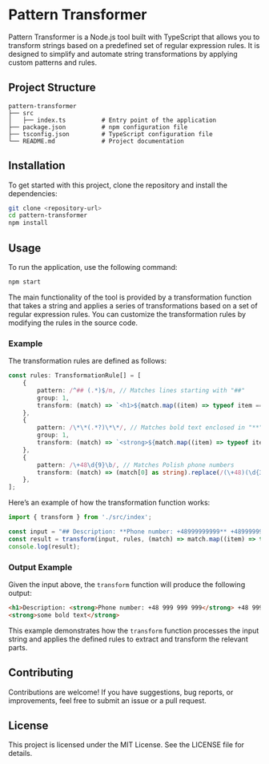 # Pattern Transformer

Pattern Transformer is a Node.js tool built with TypeScript that allows you to transform strings based on a predefined set of regular expression rules. It is designed to simplify and automate string transformations by applying custom patterns and rules.

## Project Structure

```
pattern-transformer
├── src
│   ├── index.ts          # Entry point of the application
├── package.json          # npm configuration file
├── tsconfig.json         # TypeScript configuration file
└── README.md             # Project documentation
```

## Installation

To get started with this project, clone the repository and install the dependencies:

```bash
git clone <repository-url>
cd pattern-transformer
npm install
```

## Usage

To run the application, use the following command:

```bash
npm start
```

The main functionality of the tool is provided by a transformation function that takes a string and applies a series of transformations based on a set of regular expression rules. You can customize the transformation rules by modifying the rules in the source code.

### Example

The transformation rules are defined as follows:

```typescript
const rules: TransformationRule[] = [
    {
        pattern: /^## (.*)$/m, // Matches lines starting with "##"
        group: 1,
        transform: (match) => `<h1>${match.map((item) => typeof item === 'string' ? item : item.transformed).join('')}</h1>`,
    },
    {
        pattern: /\*\*(.*?)\*\*/, // Matches bold text enclosed in "**"
        group: 1,
        transform: (match) => `<strong>${match.map((item) => typeof item === 'string' ? item : item.transformed).join('')}</strong>`,
    },
    {
        pattern: /\+48\d{9}\b/, // Matches Polish phone numbers
        transform: (match) => (match[0] as string).replace(/(\+48)(\d{3})(\d{3})(\d{3})/, '$1 $2 $3 $4'),
    },
];
```

Here’s an example of how the transformation function works:

```typescript
import { transform } from './src/index';

const input = "## Description: **Phone number: +48999999999** +48999999999\nData: **some bold text**";
const result = transform(input, rules, (match) => match.map((item) => typeof item === 'string' ? item : item.transformed).join(''));
console.log(result);
```

### Output Example

Given the input above, the `transform` function will produce the following output:

```html
<h1>Description: <strong>Phone number: +48 999 999 999</strong> +48 999 999 999</h1>
<strong>some bold text</strong>
```

This example demonstrates how the `transform` function processes the input string and applies the defined rules to extract and transform the relevant parts.

## Contributing

Contributions are welcome! If you have suggestions, bug reports, or improvements, feel free to submit an issue or a pull request.

## License

This project is licensed under the MIT License. See the LICENSE file for details.